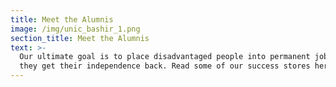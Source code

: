```yaml
---
title: Meet the Alumnis
image: /img/unic_bashir_1.png
section_title: Meet the Alumnis
text: >-
  Our ultimate goal is to place disadvantaged people into permanent jobs so that
  they get their independence back. Read some of our success stores here.
---
```


